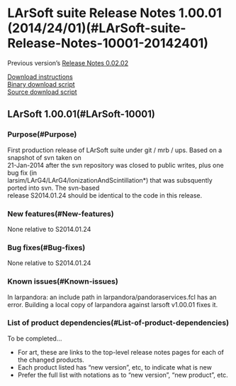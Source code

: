LArSoft suite Release Notes 1.00.01 (2014/24/01)(#LArSoft-suite-Release-Notes-10001-20142401)
================================================================================================

Previous version’s [Release Notes 0.02.02](Release_Notes_00202)

[Download instructions](http://scisoft.fnal.gov/scisoft/bundles/larsoft/v1_00_01/larsoft-v1_00_01.html)\
[Binary download script](http://scisoft.fnal.gov/scisoft/bundles/larsoft/v1_00_01/downloadLArSoft-v1_00_01.sh) \
[Source download script](http://scisoft.fnal.gov/scisoft/bundles/larsoft/v1_00_01/downloadLArSource-v1_00_01.sh)

LArSoft 1.00.01(#LArSoft-10001)
----------------------------------

### Purpose(#Purpose)

First production release of LArSoft suite under git / mrb / ups. Based on a snapshot of svn taken on \
21-Jan-2014 after the svn repository was closed to public writes, plus one bug fix (in \
larsim/LArG4/LArG4/IonizationAndScintillation\*) that was subsquently ported into svn. The svn-based\
release S2014.01.24 should be identical to the code in this release.

### New features(#New-features)

None relative to S2014.01.24

### Bug fixes(#Bug-fixes)

None relative to S2014.01.24

### Known issues(#Known-issues)

In larpandora: an include path in larpandora/pandoraservices.fcl has an error. Building a local copy of larpandora against larsoft v1.00.01 fixes it.

### List of product dependencies(#List-of-product-dependencies)

To be completed…

-   For art, these are links to the top-level release notes pages for each of the changed products.
-   Each product listed has “new version”, etc, to indicate what is new
-   Prefer the full list with notations as to “new version”, “new product”, etc.

